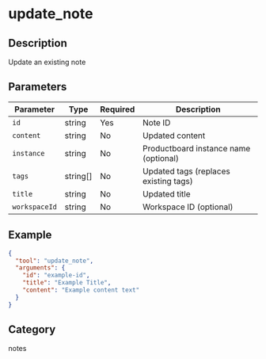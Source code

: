# update_note

## Description

Update an existing note

## Parameters

| Parameter     | Type     | Required | Description                           |
| ------------- | -------- | -------- | ------------------------------------- |
| `id`          | string   | Yes      | Note ID                               |
| `content`     | string   | No       | Updated content                       |
| `instance`    | string   | No       | Productboard instance name (optional) |
| `tags`        | string[] | No       | Updated tags (replaces existing tags) |
| `title`       | string   | No       | Updated title                         |
| `workspaceId` | string   | No       | Workspace ID (optional)               |

## Example

```json
{
  "tool": "update_note",
  "arguments": {
    "id": "example-id",
    "title": "Example Title",
    "content": "Example content text"
  }
}
```

## Category

notes
